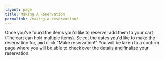 ```yaml
---
layout: page
title: Making A Reservation
permalink: /making-a-reservation/
---
```


Once you've found the items you'd like to reserve, add them to your cart (The cart can hold multiple items). Select the dates you'd like to make the reservation for, and click "Make reservation!" You will be taken to a confirm page where you will be able to check over the details and finalize your reservation.
